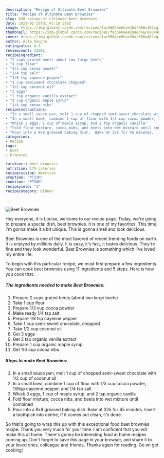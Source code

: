 ```yaml
---
description: "Recipe of Ultimate Beet Brownies"
title: "Recipe of Ultimate Beet Brownies"
slug: 838-recipe-of-ultimate-beet-brownies
date: 2021-02-25T01:43:18.516Z
image: https://img-global.cpcdn.com/recipes/fac5604ee6bae36a/680x482cq70/beet-brownies-recipe-main-photo.jpg
thumbnail: https://img-global.cpcdn.com/recipes/fac5604ee6bae36a/680x482cq70/beet-brownies-recipe-main-photo.jpg
cover: https://img-global.cpcdn.com/recipes/fac5604ee6bae36a/680x482cq70/beet-brownies-recipe-main-photo.jpg
author: Alta Vaughn
ratingvalue: 4.3
reviewcount: 31601
recipeingredient:
- "2 cups grated beets about two large beets"
- "1 cup flour"
- "1/3 cup cocoa powder"
- "1/4 tsp salt"
- "1/8 tsp cayenne pepper"
- "1 cup semisweet chocolate chopped"
- "1/2 cup coconut oil"
- "3 eggs"
- "2 tsp organic vanilla extract"
- "1 cup organic maple syrup"
- "1/4 cup cocoa nibs"
recipeinstructions:
- "In a small sauce pan, melt 1 cup of chopped semi-sweet chocolate with 1/2 cup of coconut oil"
- "In a small bowl, combine 1 cup of flour with 1/3 cup cocoa powder, 1/8tsp cayenne pepper, and 1/4 tsp salt"
- "Whisk 3 eggs, 1 cup of maple syrup, and 2 tsp organic vanilla"
- "Fold flour mixture, cocoa nibs, and beets into wet mixture until combined"
- "Pour into a 8x8 greased baking dish.  Bake at 325 for 45 minutes.  Insert a toothpick into centre, if it comes out clean, it&#39;s done."
categories:
- Recipe
tags:
- beet
- brownies

katakunci: beet brownies 
nutrition: 175 calories
recipecuisine: American
preptime: "PT21M"
cooktime: "PT50M"
recipeyield: "1"
recipecategory: Dinner

---
```



![Beet Brownies](https://img-global.cpcdn.com/recipes/fac5604ee6bae36a/680x482cq70/beet-brownies-recipe-main-photo.jpg)

Hey everyone, it is Louise, welcome to our recipe page. Today, we're going to prepare a special dish, beet brownies. It is one of my favorites. This time, I'm gonna make it a bit unique. This is gonna smell and look delicious.

Beet Brownies is one of the most favored of recent trending foods on earth. It is enjoyed by millions daily. It is easy, it's fast, it tastes delicious. They're fine and they look wonderful. Beet Brownies is something which I've loved my entire life.




To begin with this particular recipe, we must first prepare a few ingredients. You can cook beet brownies using 11 ingredients and 5 steps. Here is how you cook that.

<!--inarticleads1-->

##### The ingredients needed to make Beet Brownies:

1. Prepare 2 cups grated beets (about two large beets)
1. Take 1 cup flour
1. Prepare 1/3 cup cocoa powder
1. Make ready 1/4 tsp salt
1. Prepare 1/8 tsp cayenne pepper
1. Take 1 cup semi-sweet chocolate, chopped
1. Take 1/2 cup coconut oil
1. Get 3 eggs
1. Get 2 tsp organic vanilla extract
1. Prepare 1 cup organic maple syrup
1. Get 1/4 cup cocoa nibs




<!--inarticleads2-->

##### Steps to make Beet Brownies:

1. In a small sauce pan, melt 1 cup of chopped semi-sweet chocolate with 1/2 cup of coconut oil
1. In a small bowl, combine 1 cup of flour with 1/3 cup cocoa powder, 1/8tsp cayenne pepper, and 1/4 tsp salt
1. Whisk 3 eggs, 1 cup of maple syrup, and 2 tsp organic vanilla
1. Fold flour mixture, cocoa nibs, and beets into wet mixture until combined
1. Pour into a 8x8 greased baking dish.  Bake at 325 for 45 minutes.  Insert a toothpick into centre, if it comes out clean, it&#39;s done.




So that's going to wrap this up with this exceptional food beet brownies recipe. Thank you very much for your time. I am confident that you will make this at home. There's gonna be interesting food at home recipes coming up. Don't forget to save this page in your browser, and share it to your loved ones, colleague and friends. Thanks again for reading. Go on get cooking!
